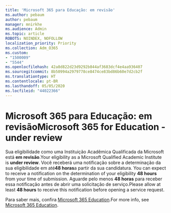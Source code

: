 ```yaml
---
title: 'Microsoft 365 para Educação: em revisão'
ms.author: pebaum
author: pebaum
manager: mnirkhe
ms.audience: Admin
ms.topic: article
ROBOTS: NOINDEX, NOFOLLOW
localization_priority: Priority
ms.collection: Adm_O365
ms.custom:
- "1500009"
- "5544"
ms.openlocfilehash: 42a8d822d23d9292b844af3683dcf4e4aa936407
ms.sourcegitcommit: 8b50994a2979778ce8474ce83bd86b60e7d2cb2f
ms.translationtype: HT
ms.contentlocale: pt-BR
ms.lasthandoff: 05/05/2020
ms.locfileid: "44022366"
---
```

# <a name="microsoft-365-for-education---under-review"></a><span data-ttu-id="65f58-102">Microsoft 365 para Educação: em revisão</span><span class="sxs-lookup"><span data-stu-id="65f58-102">Microsoft 365 for Education - under review</span></span>

<span data-ttu-id="65f58-103">Sua eligibilidade como uma Instituição Acadêmica Qualificada da Microsoft está **em revisão**.</span><span class="sxs-lookup"><span data-stu-id="65f58-103">Your eligibility as a Microsoft Qualified Academic Institute is **under review**.</span></span> <span data-ttu-id="65f58-104">Você receberá uma notificação sobre a determinação da sua eligibilidade em até**48 horas**a partir da sua candidatura. </span><span class="sxs-lookup"><span data-stu-id="65f58-104">You can expect to receive a notification on the determination of your eligibility **48 hours** from your time of submission.</span></span> <span data-ttu-id="65f58-105">Aguarde pelo menos **48 horas** para receber essa notificação antes de abrir uma solicitação de serviço.</span><span class="sxs-lookup"><span data-stu-id="65f58-105">Please allow at least **48 hours** to receive this notification before opening a service request.</span></span>

<span data-ttu-id="65f58-106">Para saber mais, confira [Microsoft 365 Education](https://www.microsoft.com/education/buy-license/microsoft365).</span><span class="sxs-lookup"><span data-stu-id="65f58-106">For more info, see [Microsoft 365 Education](https://www.microsoft.com/education/buy-license/microsoft365).</span></span>
